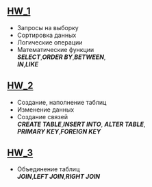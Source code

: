 ## [HW_1](https://github.com/Despair08/HomeWork/blob/main/SQL/HW_1.sql)  
  + Запросы на выборку  
  + Сортировка данных  
  + Логические операции  
  + Математические функции  
___SELECT___,___ORDER BY___,___BETWEEN___,  
___IN___,___LIKE___  
## [HW_2](https://github.com/Despair08/HomeWork/blob/main/SQL/HW_2.sql)  
  + Создание, наполнение таблиц    
  + Изменение данных  
  + Создание связей  
___CREATE TABLE___,___INSERT INTO___, ___ALTER TABLE___,  
___PRIMARY KEY___,___FOREIGN KEY___  
## [HW_3]()  
  + Объединение таблиц  
___JOIN___,___LEFT JOIN___,___RIGHT JOIN___  
  
